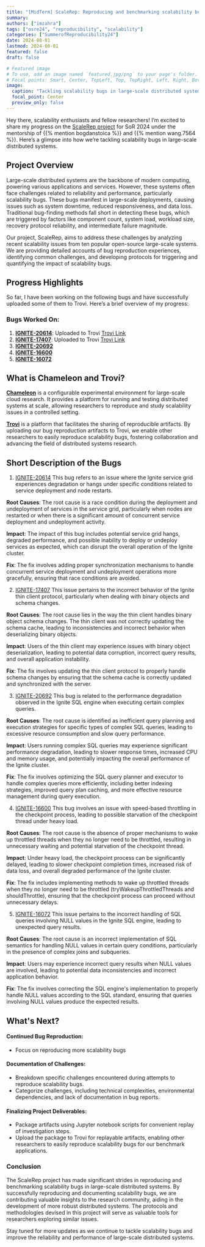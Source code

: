 ```yaml
---
title: "[MidTerm] ScaleRep: Reproducing and benchmarking scalability bugs hiding in cloud systems"
summary:
authors: ["imzahra"]
tags: ["osre24", "reproducibility", "scalability"]
categories: ["SummerofReproducibility24"]
date: 2024-08-01
lastmod: 2024-08-01
featured: false
draft: false

# Featured image
# To use, add an image named `featured.jpg/png` to your page's folder.
# Focal points: Smart, Center, TopLeft, Top, TopRight, Left, Right, BottomLeft, Bottom, BottomRight.
image:
  caption: "Tackling scalability bugs in large-scale distributed systems"
  focal_point: Center
  preview_only: false
---
```


Hey there, scalability enthusiasts and fellow researchers! I’m excited to share my progress on the [ScaleRep project](project/osre24/osu/scalerep/) for SoR 2024 under the mentorship of {{% mention bogdanstoica %}} and {{% mention wang.7564 %}}. Here’s a glimpse into how we’re tackling scalability bugs in large-scale distributed systems.

## Project Overview

Large-scale distributed systems are the backbone of modern computing, powering various applications and services. However, these systems often face challenges related to reliability and performance, particularly scalability bugs. These bugs manifest in large-scale deployments, causing issues such as system downtime, reduced responsiveness, and data loss. Traditional bug-finding methods fall short in detecting these bugs, which are triggered by factors like component count, system load, workload size, recovery protocol reliability, and intermediate failure magnitude.

Our project, ScaleRep, aims to address these challenges by analyzing recent scalability issues from ten popular open-source large-scale systems. We are providing detailed accounts of bug reproduction experiences, identifying common challenges, and developing protocols for triggering and quantifying the impact of scalability bugs.

## Progress Highlights

So far, I have been working on the following bugs and have successfully uploaded some of them to Trovi. Here’s a brief overview of my progress:

### Bugs Worked On:
1. **[IGNITE-20614](https://issues.apache.org/jira/browse/IGNITE-20614)**: Uploaded to Trovi [Trovi Link](https://www.chameleoncloud.org/experiment/share/9f045059-011e-4089-90d4-0f5845ef3c73)
2. **[IGNITE-17407](https://issues.apache.org/jira/browse/IGNITE-17407)**: Uploaded to Trovi [Trovi Link](https://www.chameleoncloud.org/experiment/share/9cfd42b7-c7c9-4b6b-a538-b6c496eb1bed)
3. **[IGNITE-20692](https://issues.apache.org/jira/browse/IGNITE-20692)**
4. **[IGNITE-16600](https://issues.apache.org/jira/browse/IGNITE-16600)**
5. **[IGNITE-16072](https://issues.apache.org/jira/browse/IGNITE-16072)**

## What is Chameleon and Trovi?

**[Chameleon](https://chameleoncloud.org/)** is a configurable experimental environment for large-scale cloud research. It provides a platform for running and testing distributed systems at scale, allowing researchers to reproduce and study scalability issues in a controlled setting.

**[Trovi](https://chameleoncloud.org/experiment/share/)** is a platform that facilitates the sharing of reproducible artifacts. By uploading our bug reproduction artifacts to Trovi, we enable other researchers to easily reproduce scalability bugs, fostering collaboration and advancing the field of distributed systems research.

## Short Description of the Bugs

1. [IGNITE-20614](https://issues.apache.org/jira/browse/IGNITE-20614)
This bug refers to an issue where the Ignite service grid experiences degradation or hangs under specific conditions related to service deployment and node restarts.

**Root Causes**: The root cause is a race condition during the deployment and undeployment of services in the service grid, particularly when nodes are restarted or when there is a significant amount of concurrent service deployment and undeployment activity.

**Impact**: The impact of this bug includes potential service grid hangs, degraded performance, and possible inability to deploy or undeploy services as expected, which can disrupt the overall operation of the Ignite cluster.

**Fix**: The fix involves adding proper synchronization mechanisms to handle concurrent service deployment and undeployment operations more gracefully, ensuring that race conditions are avoided.

2. [IGNITE-17407](https://issues.apache.org/jira/browse/IGNITE-17407)
This issue pertains to the incorrect behavior of the Ignite thin client protocol, particularly when dealing with binary objects and schema changes.

**Root Causes**: The root cause lies in the way the thin client handles binary object schema changes. The thin client was not correctly updating the schema cache, leading to inconsistencies and incorrect behavior when deserializing binary objects.

**Impact**: Users of the thin client may experience issues with binary object deserialization, leading to potential data corruption, incorrect query results, and overall application instability.

**Fix**: The fix involves updating the thin client protocol to properly handle schema changes by ensuring that the schema cache is correctly updated and synchronized with the server.

3. [IGNITE-20692](https://issues.apache.org/jira/browse/IGNITE-20692)
This bug is related to the performance degradation observed in the Ignite SQL engine when executing certain complex queries.

**Root Causes**: The root cause is identified as inefficient query planning and execution strategies for specific types of complex SQL queries, leading to excessive resource consumption and slow query performance.

**Impact**: Users running complex SQL queries may experience significant performance degradation, leading to slower response times, increased CPU and memory usage, and potentially impacting the overall performance of the Ignite cluster.

**Fix**: The fix involves optimizing the SQL query planner and executor to handle complex queries more efficiently, including better indexing strategies, improved query plan caching, and more effective resource management during query execution.

4. [IGNITE-16600](https://issues.apache.org/jira/browse/IGNITE-16600)
This bug involves an issue with speed-based throttling in the checkpoint process, leading to possible starvation of the checkpoint thread under heavy load.

**Root Causes**: The root cause is the absence of proper mechanisms to wake up throttled threads when they no longer need to be throttled, resulting in unnecessary waiting and potential starvation of the checkpoint thread.

**Impact**: Under heavy load, the checkpoint process can be significantly delayed, leading to slower checkpoint completion times, increased risk of data loss, and overall degraded performance of the Ignite cluster.

**Fix**: The fix includes implementing methods to wake up throttled threads when they no longer need to be throttled (tryWakeupThrottledThreads and shouldThrottle), ensuring that the checkpoint process can proceed without unnecessary delays.

5. [IGNITE-16072](https://issues.apache.org/jira/browse/IGNITE-16072)
This issue pertains to the incorrect handling of SQL queries involving NULL values in the Ignite SQL engine, leading to unexpected query results.

**Root Causes**: The root cause is an incorrect implementation of SQL semantics for handling NULL values in certain query conditions, particularly in the presence of complex joins and subqueries.

**Impact**: Users may experience incorrect query results when NULL values are involved, leading to potential data inconsistencies and incorrect application behavior.

**Fix**: The fix involves correcting the SQL engine's implementation to properly handle NULL values according to the SQL standard, ensuring that queries involving NULL values produce the expected results.

## What's Next?

#### Continued Bug Reproduction:
- Focus on reproducing more scalability bugs

#### Documentation of Challenges:
- Breakdown specific challenges encountered during attempts to reproduce scalability bugs.
- Categorize challenges, including technical complexities, environmental dependencies, and lack of documentation in bug reports.

#### Finalizing Project Deliverables:
- Package artifacts using Jupyter notebook scripts for convenient replay of investigation steps.
- Upload the package to Trovi for replayable artifacts, enabling other researchers to easily reproduce scalability bugs for our benchmark applications.

### Conclusion

The ScaleRep project has made significant strides in reproducing and benchmarking scalability bugs in large-scale distributed systems. By successfully reproducing and documenting scalability bugs, we are contributing valuable insights to the research community, aiding in the development of more robust distributed systems. The protocols and methodologies devised in this project will serve as valuable tools for researchers exploring similar issues.

Stay tuned for more updates as we continue to tackle scalability bugs and improve the reliability and performance of large-scale distributed systems.
